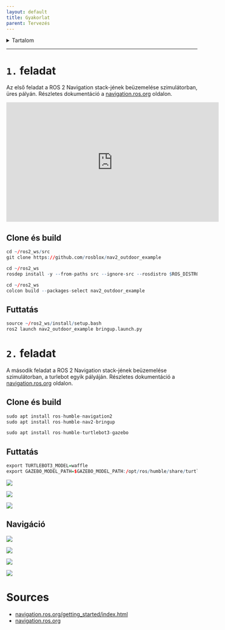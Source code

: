 ```yaml
---
layout: default
title: Gyakorlat
parent: Tervezés
---
```


 

<details markdown="block">
  <summary>
    Tartalom
  </summary>
  {: .text-delta }
1. TOC
{:toc}
</details>

---




# `1.` feladat


Az első feladat a ROS 2 Navigation stack-jének beüzemelése szimulátorban, üres pályán. Részletes dokumentáció a [navigation.ros.org](https://navigation.ros.org/) oldalon.

<iframe width="560" height="315" src="https://www.youtube.com/embed/gjaXRG1d2Fw?si=Xf2iOuBe8ihZnKuV" title="YouTube video player" frameborder="0" allow="accelerometer; autoplay; clipboard-write; encrypted-media; gyroscope; picture-in-picture; web-share" allowfullscreen></iframe>

## Clone és build

``` r
cd ~/ros2_ws/src
git clone https://github.com/rosblox/nav2_outdoor_example
```

``` r
cd ~/ros2_ws
rosdep install -y --from-paths src --ignore-src --rosdistro $ROS_DISTRO
```

``` r
cd ~/ros2_ws
colcon build --packages-select nav2_outdoor_example
```

## Futtatás

``` r
source ~/ros2_ws/install/setup.bash
ros2 launch nav2_outdoor_example bringup.launch.py
```

# `2.` feladat


A második feladat a ROS 2 Navigation stack-jének beüzemelése szimulátorban, a turlebot egyik pályáján. Részletes dokumentáció a [navigation.ros.org](https://navigation.ros.org/) oldalon.

## Clone és build

```r
sudo apt install ros-humble-navigation2
sudo apt install ros-humble-nav2-bringup
```

```r
sudo apt install ros-humble-turtlebot3-gazebo
```

## Futtatás

``` r
export TURTLEBOT3_MODEL=waffle
export GAZEBO_MODEL_PATH=$GAZEBO_MODEL_PATH:/opt/ros/humble/share/turtlebot3_gazebo/models
```


![](https://raw.githubusercontent.com/ros-planning/navigation.ros.org/master/images/rviz/rviz-not-started.png)

![](https://raw.githubusercontent.com/ros-planning/navigation.ros.org/master/images/gazebo/gazebo_turtlebot1.png)



![](https://raw.githubusercontent.com/ros-planning/navigation.ros.org/master/images/rviz/rviz_initial.png)

## Navigáció

![](https://raw.githubusercontent.com/ros-planning/navigation.ros.org/master/images/rviz/rviz-set-initial-pose.png)

![](https://raw.githubusercontent.com/ros-planning/navigation.ros.org/master/images/rviz/navstack-ready.png)

![](https://raw.githubusercontent.com/ros-planning/navigation.ros.org/master/images/rviz/navigate-to-pose.png)
   
![](https://raw.githubusercontent.com/ros-planning/navigation.ros.org/master/images/navigation_with_recovery_behaviours.gif)

# Sources
- [navigation.ros.org/getting_started/index.html](https://navigation.ros.org/getting_started/index.html)
- [navigation.ros.org](https://navigation.ros.org)